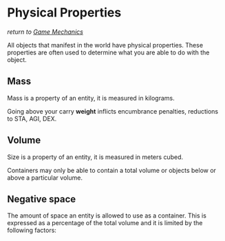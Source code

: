 # Physical Properties
*return to [Game Mechanics](README.md)*

All objects that manifest in the world have physical properties. These properties are often used to determine what you are able to do with the object.

## Mass

Mass is a property of an entity, it is measured in kilograms.

Going above your carry **weight** inflicts encumbrance penalties, reductions to STA, AGI, DEX.

## Volume

Size is a property of an entity, it is measured in meters cubed.

Containers may only be able to contain a total volume or objects below or above a particular volume.

## Negative space

The amount of space an entity is allowed to use as a container. This is expressed as a percentage of the total volume and it is limited by the following factors: